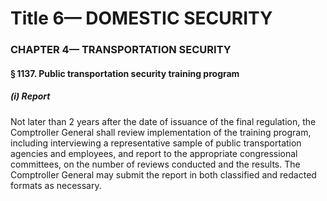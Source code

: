 
# Title 6— DOMESTIC SECURITY
### CHAPTER 4— TRANSPORTATION SECURITY
#### § 1137. Public transportation security training program
##### (i) Report

Not later than 2 years after the date of issuance of the final regulation, the Comptroller General shall review implementation of the training program, including interviewing a representative sample of public transportation agencies and employees, and report to the appropriate congressional committees, on the number of reviews conducted and the results. The Comptroller General may submit the report in both classified and redacted formats as necessary.
